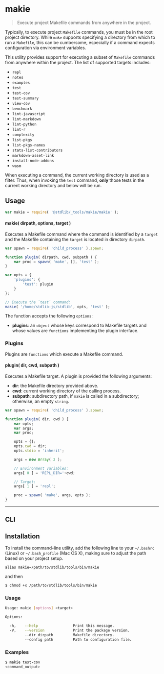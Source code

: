 # makie

> Execute project Makefile commands from anywhere in the project.

<section class="intro">

Typically, to execute project `Makefile` commands, you must be in the root project directory. While `make` supports specifying a directory from which to run a `Makefile`, this can be cumbersome, especially if a command expects configuration via environment variables.

This utility provides support for executing a subset of `Makefile` commands from anywhere within the project. The list of supported targets includes:

-   `repl`
-   `notes`
-   `examples`
-   `test`
-   `test-cov`
-   `test-summary`
-   `view-cov`
-   `benchmark`
-   `lint-javascript`
-   `lint-markdown`
-   `lint-python`
-   `lint-r`
-   `complexity`
-   `list-pkgs`
-   `list-pkgs-names`
-   `stats-list-contributors`
-   `markdown-asset-link`
-   `install-node-addons`
-   `wasm`

When executing a command, the current working directory is used as a filter. Thus, when invoking the `test` command, **only** those tests in the current working directory and below will be run.

</section>

<!-- /.intro -->

<section class="usage">

## Usage

```javascript
var makie = require( '@stdlib/_tools/makie/makie' );
```

#### makie( dirpath, options, target )

Executes a Makefile command where the command is identified by a `target` and the Makefile containing the `target` is located in directory `dirpath`.

```javascript
var spawn = require( 'child_process' ).spawn;

function plugin( dirpath, cwd, subpath ) {
    var proc = spawn( 'make', [], 'test' );
}

var opts = {
    'plugins': {
        'test': plugin
    }
};

// Execute the `test` command:
makie( '/home/stdlib-js/stdlib', opts, 'test' );
```

The function accepts the following `options`:

-   **plugins**: an `object` whose keys correspond to Makefile targets and whose values are `functions` implementing the plugin interface.

### Plugins

Plugins are `functions` which execute a Makefile command.

#### plugin( dir, cwd, subpath )

Executes a Makefile target. A plugin is provided the following arguments:

-   **dir**: the Makefile directory provided above.
-   **cwd**: current working directory of the calling process.
-   **subpath**: subdirectory path, if `makie` is called in a subdirectory; otherwise, an empty `string`.

```javascript
var spawn = require( 'child_process' ).spawn;

function plugin( dir, cwd ) {
    var opts;
    var args;
    var proc;

    opts = {};
    opts.cwd = dir;
    opts.stdio = 'inherit';

    args = new Array( 2 );

    // Environment variables:
    args[ 0 ] = 'REPL_DIR='+cwd;

    // Target:
    args[ 1 ] = 'repl';

    proc = spawn( 'make', args, opts );
}
```

</section>

<!-- /.usage -->

* * *

<section class="cli">

## CLI

<!-- <installation> -->

## Installation

To install the command-line utility, add the following line to your `~/.bashrc` (Linux) or `~/.bash_profile` (Mac OS X), making sure to adjust the path based on your project setup.

```text
alias makie=/path/to/stdlib/tools/bin/makie
```

and then

```bash
$ chmod +x /path/to/stdlib/tools/bin/makie
```

<!-- </installation> -->

<section class="usage">

### Usage

```bash
Usage: makie [options] <target>

Options:

  -h,    --help                Print this message.
  -V,    --version             Print the package version.
         --dir dirpath         Makefile directory.
         --config path         Path to configuration file.
```

</section>

<!-- /.usage -->

<section class="examples">

### Examples

```bash
$ makie test-cov
<command_output>
```

</section>

<!-- /.examples -->

</section>

<!-- /.cli -->

<section class="links">

</section>

<!-- /.links -->

